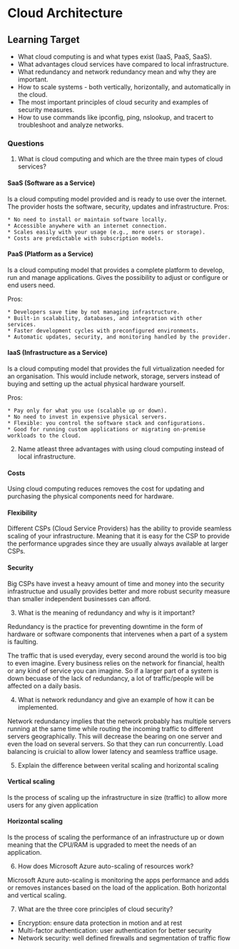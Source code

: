 # Cloud Architecture

## Learning Target

* What cloud computing is and what types exist (IaaS, PaaS, SaaS).
* What advantages cloud services have compared to local infrastructure.
* What redundancy and network redundancy mean and why they are important.
* How to scale systems - both vertically, horizontally, and automatically in the cloud.
* The most important principles of cloud security and examples of security measures.
* How to use commands like ipconfig, ping, nslookup, and tracert to troubleshoot and analyze networks.

### Questions

1. What is cloud computing and which are the three main types of cloud services?
  
#### SaaS (Software as a Service)

  Is a cloud computing model provided and is ready to use over the internet. The provider hosts the software, security, updates and infrastructure.
  Pros:

    * No need to install or maintain software locally.
    * Accessible anywhere with an internet connection.
    * Scales easily with your usage (e.g., more users or storage).
    * Costs are predictable with subscription models.

#### PaaS (Platform as a Service)

  Is a cloud computing model that provides a complete platform to develop, run and manage applications. Gives the possibility to adjust or configure or end users need.

  Pros:

    * Developers save time by not managing infrastructure.
    * Built-in scalability, databases, and integration with other services.
    * Faster development cycles with preconfigured environments.
    * Automatic updates, security, and monitoring handled by the provider.

#### IaaS (Infrastructure as a Service)

  Is a cloud computing model that provides the full virtualization needed for an organisation. This would include network, storage, servers instead of buying and setting up the actual physical hardware yourself.
  
  Pros:

    * Pay only for what you use (scalable up or down).
    * No need to invest in expensive physical servers.
    * Flexible: you control the software stack and configurations.
    * Good for running custom applications or migrating on-premise workloads to the cloud.

2. Name atleast three advantages with using cloud computing instead of local infrastructure.

#### Costs

Using cloud computing reduces removes the cost for updating and purchasing the physical components need for hardware.

#### Flexibility

Different CSPs (Cloud Service Providers) has the ability to provide seamless scaling of your infrastructure. Meaning that it is easy for the CSP to provide the performance upgrades since they are usually always available at larger CSPs.

#### Security

Big CSPs have invest a heavy amount of time and money into the security infrastructue and usually provides better and more robust security measure than smaller independent businesses can afford.

3. What is the meaning of redundancy and why is it important?

Redundancy is the practice for preventing downtime in the form of hardware or software components that intervenes when a part of a system is faulting.

The traffic that is used everyday, every second around the world is too big to even imagine. Every business relies on the network for financial, health or any kind of service you can imagine. So if a larger part of a system is down becuase of the lack of redundancy, a lot of traffic/people will be affected on a daily basis.

4. What is network redundancy and give an example of how it can be implemented.

Network redundancy implies that the network probably has multiple servers running at the same time while routing the incoming traffic to different servers geographically. This will decrease the bearing on one server and even the load on several servers. So that they can run concurrently. Load balancing is cruicial to allow lower latency and seamless traffice usage.

5. Explain the difference between verital scaling and horizontal scaling

#### Vertical scaling

Is the process of scaling up the infrastructure in size (traffic) to allow more users for any given application

#### Horizontal scaling

Is the process of scaling the performance of an infrastructure up or down meaning that the CPU/RAM is upgraded to meet the needs of an application.

6. How does Microsoft Azure auto-scaling of resources work?

Microsoft Azure auto-scaling is monitoring the apps performance and adds or removes instances based on the load of the application. Both horizontal and vertical scaling.

7. What are the three core principles of cloud security?

  * Encryption: ensure data protection in motion and at rest
  * Multi-factor authentication: user authentication for better security
  * Network security: well defined firewalls and segmentation of traffic flow
